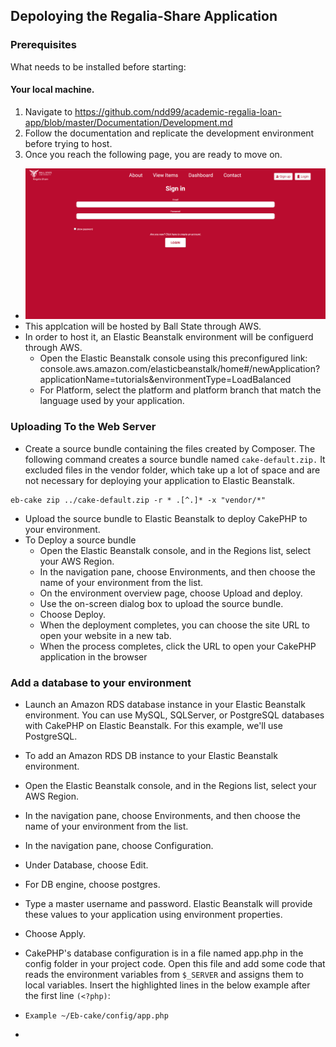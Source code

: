 ## Depoloying the Regalia-Share Application  

### Prerequisites  
What needs to be installed before starting:  

#### Your local machine.  
1.  Navigate to https://github.com/ndd99/academic-regalia-loan-app/blob/master/Documentation/Development.md  
2.  Follow the documentation and replicate the development environment before trying to host.  
3.  Once you reach the following page, you are ready to move on.  
  * ![mainPage](DevImages/mainPage.PNG)  
* This applcation will be hosted by Ball State through AWS.  
* In order to host it, an Elastic Beanstalk environment will be configuerd through AWS.  
  * Open the Elastic Beanstalk console using this preconfigured link: console.aws.amazon.com/elasticbeanstalk/home#/newApplication?applicationName=tutorials&environmentType=LoadBalanced  
  * For Platform, select the platform and platform branch that match the language used by your application.  




### Uploading To the Web Server  

* Create a source bundle containing the files created by Composer. The following command creates a source bundle named ```cake-default.zip.``` It excluded files in the vendor folder,
which take up a lot of space and are not necessary for deploying your application to Elastic Beanstalk.  
```  
eb-cake zip ../cake-default.zip -r * .[^.]* -x "vendor/*"  
```  
  * Upload the source bundle to Elastic Beanstalk to deploy CakePHP to your environment.  
* To Deploy a source bundle  
  * Open the Elastic Beanstalk console, and in the Regions list, select your AWS Region.  
  * In the navigation pane, choose Environments, and then choose the name of your environment from the list.  
  * On the environment overview page, choose Upload and deploy.  
  * Use the on-screen dialog box to upload the source bundle.  
  * Choose Deploy.
  * When the deployment completes, you can choose the site URL to open your website in a new tab.  
  * When the process completes, click the URL to open your CakePHP application in the browser  
  
### Add a database to your environment  

* Launch an Amazon RDS database instance in your Elastic Beanstalk environment. You can use MySQL, SQLServer, or PostgreSQL databases with CakePHP on Elastic Beanstalk. For this example, we'll use PostgreSQL.  
* To add an Amazon RDS DB instance to your Elastic Beanstalk environment.  
 * Open the Elastic Beanstalk console, and in the Regions list, select your AWS Region.  
 * In the navigation pane, choose Environments, and then choose the name of your environment from the list.  
 * In the navigation pane, choose Configuration.  
 * Under Database, choose Edit.  
 * For DB engine, choose postgres.
 * Type a master username and password. Elastic Beanstalk will provide these values to your application using environment properties.  
 * Choose Apply.

* CakePHP's database configuration is in a file named app.php in the config folder in your project code. Open this file and add some code that reads the environment variables from ```$_SERVER``` and assigns them to local variables. Insert the highlighted lines in the below example after the first line ```(<?php)```:  
 * ```Example ~/Eb-cake/config/app.php```  
  * ```
   <?php
if (!defined('RDS_HOSTNAME')) {
  define('RDS_HOSTNAME', $_SERVER['RDS_HOSTNAME']);
  define('RDS_USERNAME', $_SERVER['RDS_USERNAME']);
  define('RDS_PASSWORD', $_SERVER['RDS_PASSWORD']);
  define('RDS_DB_NAME', $_SERVER['RDS_DB_NAME']);
}
return [
...
```
 


